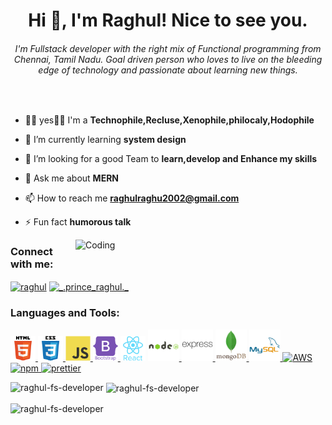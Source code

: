 <h1 align="center">Hi 👋, I'm Raghul! Nice to see you.</h1>
<h6 align="center">I'm Fullstack developer with the right mix of Functional programming from Chennai, Tamil Nadu. Goal driven person who loves to live on the bleeding edge of technology and passionate about learning new things.</h6><br/>

- 👨‍💻 yes🙋‍♂️ I'm a **Technophile,Recluse,Xenophile,philocaly,Hodophile**

- 🌱 I’m currently learning **system design**

- 🤝 I’m looking for a good Team to **learn,develop and Enhance my skills**

- 💬 Ask me about **MERN**

- 📫 How to reach me **raghulraghu2002@gmail.com**

- ⚡ Fun fact **humorous talk**

<img align="right" alt="Coding" width="400" src="https://c.tenor.com/NOYF3f82b_gAAAAC/programmer.gif"/>
<h3 align="left">Connect with me:</h3>
<p align="left">
<a href="https://linkedin.com/in/raghul" target="blank"><img align="center" src="https://raw.githubusercontent.com/rahuldkjain/github-profile-readme-generator/master/src/images/icons/Social/linked-in-alt.svg" alt="raghul" height="30" width="40" /></a>
<a href="https://instagram.com/_.prince_raghul._" target="blank"><img align="center" src="https://raw.githubusercontent.com/rahuldkjain/github-profile-readme-generator/master/src/images/icons/Social/instagram.svg" alt="_.prince_raghul._" height="30" width="40" /></a>
</p>

<h3 align="left">Languages and Tools:</h3>
<p align="left"> <a href="https://www.w3.org/html/" target="_blank" rel="noreferrer"> <img src="https://raw.githubusercontent.com/devicons/devicon/master/icons/html5/html5-original-wordmark.svg" alt="html5" width="40" height="40"/> </a> <a href="https://www.w3schools.com/css/" target="_blank" rel="noreferrer"> <img src="https://raw.githubusercontent.com/devicons/devicon/master/icons/css3/css3-original-wordmark.svg" alt="css3" width="40" height="40"/> </a>  <a href="https://developer.mozilla.org/en-US/docs/Web/JavaScript" target="_blank" rel="noreferrer"> <img src="https://raw.githubusercontent.com/devicons/devicon/master/icons/javascript/javascript-original.svg" alt="javascript" width="40" height="40"/> </a> <a href="https://getbootstrap.com" target="_blank" rel="noreferrer"> <img src="https://raw.githubusercontent.com/devicons/devicon/master/icons/bootstrap/bootstrap-plain-wordmark.svg" alt="bootstrap" width="40" height="40"/> </a>  <img src="https://raw.githubusercontent.com/devicons/devicon/master/icons/react/react-original-wordmark.svg" alt="react" width="40" height="40"/> </a> <a href="https://nodejs.org" target="_blank" rel="noreferrer"> <img src="https://raw.githubusercontent.com/devicons/devicon/master/icons/nodejs/nodejs-original-wordmark.svg" alt="nodejs" width="50" height="50"/> </a>                   <a href="https://expressjs.com" target="_blank" rel="noreferrer"> <img src="https://raw.githubusercontent.com/devicons/devicon/master/icons/express/express-original-wordmark.svg" alt="express" width="50" height="50"/> </a>  <a href="https://www.mongodb.com/" target="_blank" rel="noreferrer"> <img src="https://raw.githubusercontent.com/devicons/devicon/master/icons/mongodb/mongodb-original-wordmark.svg" alt="mongodb" width="50" height="50"/> </a> <a href="https://www.mysql.com/" target="_blank" rel="noreferrer"> <img src="https://raw.githubusercontent.com/devicons/devicon/master/icons/mysql/mysql-original-wordmark.svg" alt="mysql" width="50" height="50"/> </a>  <a href="https://reactjs.org/" target="_blank" rel="noreferrer"><img  src="https://profilinator.rishav.dev/skills-assets/amazonwebservices-original-wordmark.svg" alt="AWS"  width="50" height="50" />
 <a href="https://www.w3.org/npm/" target="_blank" rel="noreferrer"> <img src="https://w7.pngwing.com/pngs/828/432/png-transparent-npm-node-js-computer-icons-computer-software-installation-others-text-rectangle-logo-thumbnail.png" alt="npm" width="50" height="50"/> </a> 
 <a href="https://www.w3.org/prettier/" target="_blank" rel="noreferrer"> <img src="https://camo.githubusercontent.com/81ead5bb324aa1fda40ca50d59979442f87c1d559bfad2018ed02c8a0b9c1f40/68747470733a2f2f756e706b672e636f6d2f70726574746965722d6c6f676f40312e302e332f696d616765732f70726574746965722d62616e6e65722d6c696768742e737667" alt="prettier" width="70" height="70"/> </a> </p>

<p><img align="left" src="https://github-readme-stats.vercel.app/api/top-langs?username=raghul-fs-developer&show_icons=true&locale=en&layout=compact" alt="raghul-fs-developer" /></p>

<p>&nbsp;<img align="center" src="https://github-readme-stats.vercel.app/api?username=raghul-fs-developer&show_icons=true&locale=en" alt="raghul-fs-developer" /></p>

<p><img align="center" src="https://github-readme-streak-stats.herokuapp.com/?user=raghul-fs-developer&" alt="raghul-fs-developer" /></p>


 
